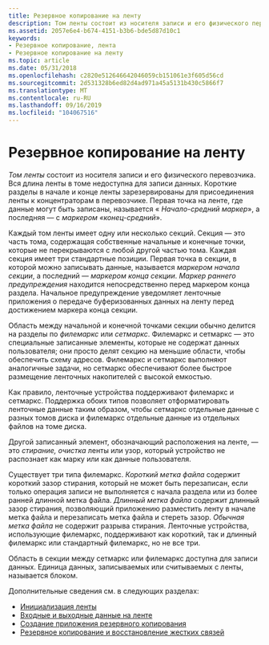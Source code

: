 ```yaml
---
title: Резервное копирование на ленту
description: Том ленты состоит из носителя записи и его физического перевозчика. Каждый том ленты имеет одну или несколько секций. Секции обычно делятся на разделы по филемаркс или сетмаркс. Существует три типа филемаркс.
ms.assetid: 2057e6e4-b674-4151-b3b6-bde5d87d10c1
keywords:
- Резервное копирование, лента
- Резервное копирование на ленту
ms.topic: article
ms.date: 05/31/2018
ms.openlocfilehash: c2820e512646642046059cb151061e3f605d56cd
ms.sourcegitcommit: 2d531328b6ed82d4ad971a45a5131b430c5866f7
ms.translationtype: MT
ms.contentlocale: ru-RU
ms.lasthandoff: 09/16/2019
ms.locfileid: "104067516"
---
```

# <a name="tape-backup"></a>Резервное копирование на ленту

*Том ленты* состоит из носителя записи и его физического перевозчика. Вся длина ленты в томе недоступна для записи данных. Короткие разделы в начале и конце ленты зарезервированы для присоединения ленты к концентраторам в перевозчике. Первая точка на ленте, где данные могут быть записаны, называется « *Начало-средний маркер*», а последняя — с *маркером «конец-средний*».

Каждый том ленты имеет одну или несколько секций. Секция — это часть тома, содержащая собственные начальные и конечные точки, которые не перекрываются с любой другой частью тома. Каждая секция имеет три стандартные позиции. Первая точка в секции, в которой можно записывать данные, называется *маркером начала секции*, а последний — *маркером конца секции*. *Маркер раннего предупреждения* находится непосредственно перед маркером конца раздела. Начальное предупреждение уведомляет ленточные приложения о передаче буферизованных данных на ленту перед достижением маркера конца секции.

Область между начальной и конечной точками секции обычно делится на разделы по *филемаркс* или *сетмаркс*. Филемаркс и сетмаркс — это специальные записанные элементы, которые не содержат данных пользователя; они просто делят секцию на меньшие области, чтобы обеспечить схему адресов. Филемаркс и сетмаркс выполняют аналогичные задачи, но сетмаркс обеспечивают более быстрое размещение ленточных накопителей с высокой емкостью.

Как правило, ленточные устройства поддерживают филемаркс и сетмаркс. Поддержка обоих типов позволяет отформатировать ленточные данные таким образом, чтобы сетмаркс отдельные данные с разных томов диска и филемаркс отдельные данные из отдельных файлов на томе диска.

Другой записанный элемент, обозначающий расположения на ленте, — это *стирание, очистка* ленты или узор, который устройство не распознает как марку или как данные пользователя.

Существует три типа филемаркс. *Короткий метка файла* содержит короткий зазор стирания, который не может быть перезаписан, если только операция записи не выполняется с начала раздела или из более ранней длинной метка файла. *Длинный метка файла* содержит длинный зазор стирания, позволяющий приложению разместить ленту в начале метка файла и перезаписать метка файла и стереть зазор. *Обычная метка файла* не содержит разрыва стирания. Ленточные устройства, использующие филемаркс, поддерживают как короткий, так и длинный филемаркс или стандартный филемаркс, но не все три.

Область в секции между сетмаркс или филемаркс доступна для записи данных. Единица данных, записываемых или считываемых с ленты, называется блоком.

Дополнительные сведения см. в следующих разделах:

-   [Инициализация ленты](tape-initialization.md)
-   [Входные и выходные данные на ленте](tape-input-and-output.md)
-   [Создание приложения резервного копирования](creating-a-backup-application.md)
-   [Резервное копирование и восстановление жестких связей](backing-up-and-restoring-hard-links.md)

 

 




